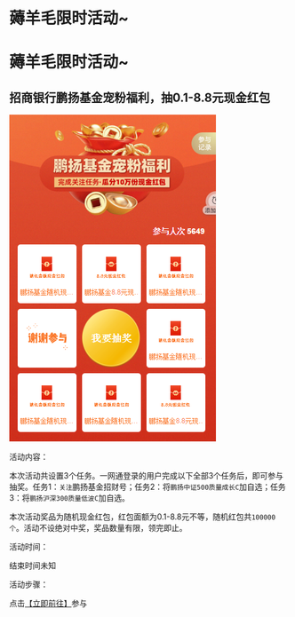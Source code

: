 # 薅羊毛限时活动~


# 薅羊毛限时活动~
## 招商银行鹏扬基金宠粉福利，抽0.1-8.8元现金红包
![1](/assets/170643_6463.png)  
  
活动内容：  
  
本次活动共设置3个任务。一网通登录的用户完成以下全部3个任务后，即可参与抽奖。任务1：`关注`鹏扬基金招财号；任务2：将`鹏扬中证500质量成长C`加自选；任务3：将`鹏扬沪深300质量低波C`加自选。  
  
本次活动奖品为随机现金红包，红包面额为0.1-8.8元不等，随机红包共`100000个`。活动不设绝对中奖，奖品数量有限，领完即止。  
  
活动时间：  
  
结束时间未知  
  
活动步骤：  
  
点击[【立即前往】](https://actship-activityui.paas.cmbchina.com/ActPage.html?activityId=AGP20220316093345cJ3qBzgn)参与
